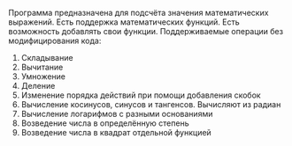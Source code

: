 Программа предназначена для подсчёта значения математических выражений. 
Есть поддержка математических функций. Есть возможность добавлять свои функции.
Поддерживаемые операции без модифицирования кода: 
1) Складывание
2) Вычитание
3) Умножение
4) Деление
5) Изменение порядка действий при помощи добавления скобок
6) Вычисление косинусов, синусов и тангенсов. Вычисляют из радиан
7) Вычисление логарифмов с разными основаниями
8) Возведение числа в определённую степень
9) Возведение числа в квадрат отдельной функцией